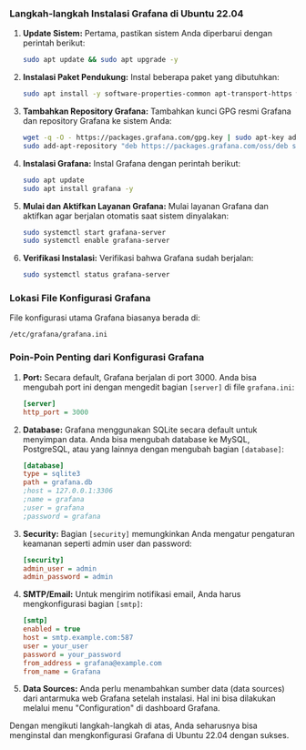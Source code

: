 ### Langkah-langkah Instalasi Grafana di Ubuntu 22.04

1. **Update Sistem:**
   Pertama, pastikan sistem Anda diperbarui dengan perintah berikut:
   ```bash
   sudo apt update && sudo apt upgrade -y
   ```

2. **Instalasi Paket Pendukung:**
   Instal beberapa paket yang dibutuhkan:
   ```bash
   sudo apt install -y software-properties-common apt-transport-https wget
   ```

3. **Tambahkan Repository Grafana:**
   Tambahkan kunci GPG resmi Grafana dan repository Grafana ke sistem Anda:
   ```bash
   wget -q -O - https://packages.grafana.com/gpg.key | sudo apt-key add -
   sudo add-apt-repository "deb https://packages.grafana.com/oss/deb stable main"
   ```

4. **Instalasi Grafana:**
   Instal Grafana dengan perintah berikut:
   ```bash
   sudo apt update
   sudo apt install grafana -y
   ```

5. **Mulai dan Aktifkan Layanan Grafana:**
   Mulai layanan Grafana dan aktifkan agar berjalan otomatis saat sistem dinyalakan:
   ```bash
   sudo systemctl start grafana-server
   sudo systemctl enable grafana-server
   ```

6. **Verifikasi Instalasi:**
   Verifikasi bahwa Grafana sudah berjalan:
   ```bash
   sudo systemctl status grafana-server
   ```

### Lokasi File Konfigurasi Grafana

File konfigurasi utama Grafana biasanya berada di:
```
/etc/grafana/grafana.ini
```

### Poin-Poin Penting dari Konfigurasi Grafana

1. **Port:**
   Secara default, Grafana berjalan di port 3000. Anda bisa mengubah port ini dengan mengedit bagian `[server]` di file `grafana.ini`:
   ```ini
   [server]
   http_port = 3000
   ```

2. **Database:**
   Grafana menggunakan SQLite secara default untuk menyimpan data. Anda bisa mengubah database ke MySQL, PostgreSQL, atau yang lainnya dengan mengubah bagian `[database]`:
   ```ini
   [database]
   type = sqlite3
   path = grafana.db
   ;host = 127.0.0.1:3306
   ;name = grafana
   ;user = grafana
   ;password = grafana
   ```

3. **Security:**
   Bagian `[security]` memungkinkan Anda mengatur pengaturan keamanan seperti admin user dan password:
   ```ini
   [security]
   admin_user = admin
   admin_password = admin
   ```

4. **SMTP/Email:**
   Untuk mengirim notifikasi email, Anda harus mengkonfigurasi bagian `[smtp]`:
   ```ini
   [smtp]
   enabled = true
   host = smtp.example.com:587
   user = your_user
   password = your_password
   from_address = grafana@example.com
   from_name = Grafana
   ```

5. **Data Sources:**
   Anda perlu menambahkan sumber data (data sources) dari antarmuka web Grafana setelah instalasi. Hal ini bisa dilakukan melalui menu "Configuration" di dashboard Grafana.

Dengan mengikuti langkah-langkah di atas, Anda seharusnya bisa menginstal dan mengkonfigurasi Grafana di Ubuntu 22.04 dengan sukses.